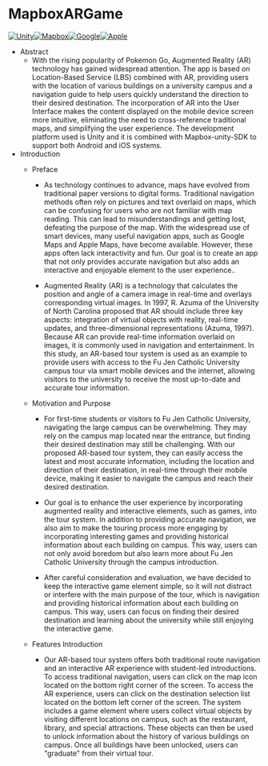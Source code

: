 # MapboxARGame
<a href='https://github.com/shivamkapasia0' target="_blank"><img alt='Unity' src='https://img.shields.io/badge/Unity-100000?style=for-the-badge&logo=Unity&logoColor=white&labelColor=black&color=black'/></a><a href='https://github.com/shivamkapasia0' target="_blank"><img alt='Mapbox' src='https://img.shields.io/badge/Mapbox-100000?style=for-the-badge&logo=Mapbox&logoColor=white&labelColor=20B7F4&color=20B7F4'/></a><a href='https://github.com/shivamkapasia0' target="_blank"><img alt='Google' src='https://img.shields.io/badge/ARCore-100000?style=for-the-badge&logo=Google&logoColor=white&labelColor=FF0000&color=FF0000'/></a><a href='https://github.com/shivamkapasia0' target="_blank"><img alt='Apple' src='https://img.shields.io/badge/ARKit-100000?style=for-the-badge&logo=Apple&logoColor=white&labelColor=999999&color=999999'/></a>
* Abstract
  * With the rising popularity of Pokemon Go, Augmented Reality (AR) technology has gained widespread attention. The app is based on Location-Based Service (LBS) combined with AR, providing users with the location of various buildings on a university campus and a navigation guide to help users quickly understand the direction to their desired destination. The incorporation of AR into the User Interface makes the content displayed on the mobile device screen more intuitive, eliminating the need to cross-reference traditional maps, and simplifying the user experience. The development platform used is Unity and it is combined with Mapbox-unity-SDK to support both Android and iOS systems.
* Introduction
  * Preface
    * As technology continues to advance, maps have evolved from traditional paper versions to digital forms. Traditional navigation methods often rely on pictures and text overlaid on maps, which can be confusing for users who are not familiar with map reading. This can lead to misunderstandings and getting lost, defeating the purpose of the map. With the widespread use of smart devices, many useful navigation apps, such as Google Maps and Apple Maps, have become available. However, these apps often lack interactivity and fun. Our goal is to create an app that not only provides accurate navigation but also adds an interactive and enjoyable element to the user experience..

    * Augmented Reality (AR) is a technology that calculates the position and angle of a camera image in real-time and overlays corresponding virtual images. In 1997, R. Azuma of the University of North Carolina proposed that AR should include three key aspects: integration of virtual objects with reality, real-time updates, and three-dimensional representations (Azuma, 1997). Because AR can provide real-time information overlaid on images, it is commonly used in navigation and entertainment. In this study, an AR-based tour system is used as an example to provide users with access to the Fu Jen Catholic University campus tour via smart mobile devices and the internet, allowing visitors to the university to receive the most up-to-date and accurate tour information.

  * Motivation and Purpose
    * For first-time students or visitors to Fu Jen Catholic University, navigating the large campus can be overwhelming. They may rely on the campus map located near the entrance, but finding their desired destination may still be challenging. With our proposed AR-based tour system, they can easily access the latest and most accurate information, including the location and direction of their destination, in real-time through their mobile device, making it easier to navigate the campus and reach their desired destination.

    * Our goal is to enhance the user experience by incorporating augmented reality and interactive elements, such as games, into the tour system. In addition to providing accurate navigation, we also aim to make the touring process more engaging by incorporating interesting games and providing historical information about each building on campus. This way, users can not only avoid boredom but also learn more about Fu Jen Catholic University through the campus introduction.
    * After careful consideration and evaluation, we have decided to keep the interactive game element simple, so it will not distract or interfere with the main purpose of the tour, which is navigation and providing historical information about each building on campus. This way, users can focus on finding their desired destination and learning about the university while still enjoying the interactive game.
    
  * Features Introduction
    * Our AR-based tour system offers both traditional route navigation and an interactive AR experience with student-led introductions. To access traditional navigation, users can click on the map icon located on the bottom right corner of the screen. To access the AR experience, users can click on the destination selection list located on the bottom left corner of the screen. The system includes a game element where users collect virtual objects by visiting different locations on campus, such as the restaurant, library, and special attractions. These objects can then be used to unlock information about the history of various buildings on campus. Once all buildings have been unlocked, users can "graduate" from their virtual tour.
     



  
  





